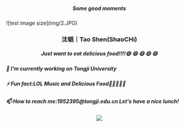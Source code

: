 <!--
**doubleZ0108/doubleZ0108** is a ✨ _special_ ✨ repository because its `README.md` (this file) appears on your GitHub profile.

Here are some ideas to get you started:

- 🔭 I’m currently working on ...
- 🌱 I’m currently learning ...
- 👯 I’m looking to collaborate on ...
- 🤔 I’m looking for help with ...
- 💬 Ask me about ...
- 📫 How to reach me: ...
- 😄 Pronouns: ...
- ⚡ Fun fact: ...
-->
<h5 align="center">Some good moments</h5>
![test image size](img/2.JPG)


<p align="center">
  <h3 align="center">沈韬｜Tao Shen(ShaoCHi)</h3>
  <h5 align="center">Just want to eat delicious food!!!!😄 😄 😄 😄 😄 </h5>
  <h5 align="left">🔭 I’m currently working on Tongji University</h5>
  <h5 align="left">⚡ Fun fact:LOL Music and Delicious Food🌱🌱🌱🌱🌱</h5>
  <h5 align="left">📫 How to reach me:1952395@tongji.edu.cn Let's have a nice lunch!</h5>
</p>
<!-- 
blur: 5px 0.22%
border-radius: 20px 
-->


<p align = "center">
  <img src="https://github-readme-stats.vercel.app/api?username=ShaoCHis&show_icons=true&hide_border=true&bg_color=25,050A27,4A54BC&title_color=ffffff&text_color=cccccc&icon_color=4A54BC&border_radius=20"/>
</p>

<!-- [![Top Langs](https://github-readme-stats.vercel.app/api/top-langs/?username=doubleZ0108&layout=compact)](https://github.com/doubleZ0108/github-readme-stats)

[![willianrod's wakatime stats](https://github-readme-stats.vercel.app/api/wakatime?username=doubleZ0108)](https://github.com/doubleZ0108/github-readme-stats) -->
